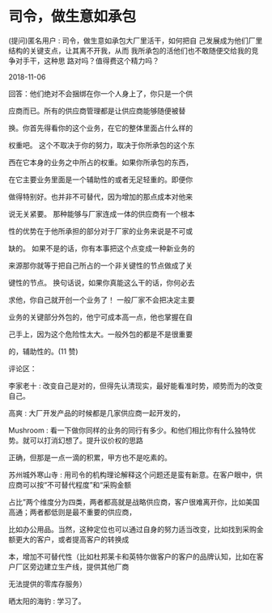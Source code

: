 # 司令，做生意如承包

(提问)匿名用户 : 司令，做生意如承包大厂里活干，如何把自 己发展成为他们厂里结构的关键支点，让其离不开我，从而 我所承包的活他们也不敢随便交给我的竞争对手干，这种思 路对吗？值得费这个精力吗？

2018-11-06

回答：他们绝对不会捆绑在你一个人身上了，你只是一个供

应商而已。所有的供应商管理都是让供应商能够随便被替

换。你首先得看你的这个业务，在它的整体里面占什么样的

权重吧。 这个不取决于你的努力，取决于你所承包的这个东

西在它本身的业务之中所占的权重。如果你所承包的东西，

在它主要业务里面是一个辅助性的或者无足轻重的。即便你

做得特别好。也并非不可替代，因为增加的那点成本对他来

说无关紧要。 那种能够与厂家连成一体的供应商有一个根本

性的优势在于他所承担的部分对于厂家的业务来说是不可或

缺的。 如果不是的话，你有本事把这个点变成一种新业务的

来源那你就等于把自己所占的一个非关键性的节点做成了关

键性的节点。 换句话说，如果你真能这么干的话，你何必去

求他，你自己就开创一个业务了！ 一般厂家不会把决定主要

业务的关键部分外包的，他宁可成本高一点，他也掌握在自

己手上，因为这个危险性太大。一般外包的都是不是很重要

的，辅助性的。(11 赞)

评论区：

李家老十 : 改变自己是对的，但得先认清现实，最好能看准时势，顺势而为的改变自己。

高爽 : 大厂开发产品的时候都是几家供应商一起开发的，

Mushroom : 看一下做你同样的业务的同行有多少。和他们相比你有什么独特优势。就可以打消幻想了。提升议价权的思路

正确，但那是一点一滴的积累，甲方也不是吃素的。

苏州城外寒山寺 : 用司令的机构理论解释这个问题还是蛮有新意。在客户眼中，供应商可以按“不可替代程度”和“采购金额

占比”两个维度分为四类，两者都高就是战略供应商，客户很难离开你，比如美国高通；两者都低则是最不重要的供应商，

比如办公用品。当然，这种定位也可以通过自身的努力适当改变，比如找到采购金额更大的客户，或者提高客户的转换成

本，增加不可替代性（比如杜邦莱卡和英特尔做客户的客户的品牌认知，比如在客户厂区旁边建立生产线，提供其他厂商

无法提供的零库存服务）

晒太阳的海豹 : 学习了。
